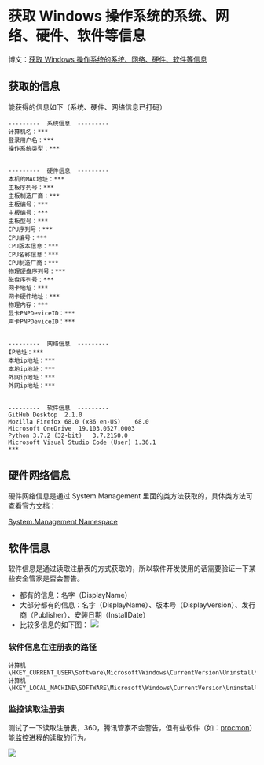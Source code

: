 # 获取 Windows 操作系统的系统、网络、硬件、软件等信息

博文：[获取 Windows 操作系统的系统、网络、硬件、软件等信息](https://blog.huihut.com/2019/07/28/GetWindowsInfo/)

## 获取的信息

能获得的信息如下（系统、硬件、网络信息已打码）

```
---------  系统信息  ---------
计算机名：***
登录用户名：***
操作系统类型：***


---------  硬件信息  ---------
本机的MAC地址：***
主板序列号：***
主板制造厂商：***
主板编号：***
主板编号：***
主板型号：***
CPU序列号：***
CPU编号：***
CPU版本信息：***
CPU名称信息：***
CPU制造厂商：***
物理硬盘序列号：***
磁盘序列号：***
网卡地址：***
网卡硬件地址：***
物理内存：***
显卡PNPDeviceID：***
声卡PNPDeviceID：***


---------  网络信息  ---------
IP地址：***
本地ip地址：***
本地ip地址：***
外网ip地址：***
外网ip地址：***


---------  软件信息  ---------
GitHub Desktop	2.1.0
Mozilla Firefox 68.0 (x86 en-US)	68.0
Microsoft OneDrive	19.103.0527.0003
Python 3.7.2 (32-bit)	3.7.2150.0
Microsoft Visual Studio Code (User)	1.36.1
***
```

## 硬件网络信息

硬件网络信息是通过 System.Management 里面的类方法获取的，具体类方法可查看官方文档：

[System.Management Namespace](https://docs.microsoft.com/zh-cn/dotnet/api/system.management)

## 软件信息

软件信息是通过读取注册表的方式获取的，所以软件开发使用的话需要验证一下某些安全管家是否会警告。

* 都有的信息：名字（DisplayName）
* 大部分都有的信息：名字（DisplayName）、版本号（DisplayVersion）、发行商（Publisher）、安装日期（InstallDate）
* 比较多信息的如下图：
    ![](https://huihut-img.oss-cn-shenzhen.aliyuncs.com/%E6%B3%A8%E5%86%8C%E8%A1%A8-VMware.png)


### 软件信息在注册表的路径

```
计算机\HKEY_CURRENT_USER\Software\Microsoft\Windows\CurrentVersion\Uninstall\
计算机\HKEY_LOCAL_MACHINE\SOFTWARE\Microsoft\Windows\CurrentVersion\Uninstall\
```

### 监控读取注册表

测试了一下读取注册表，360，腾讯管家不会警告，但有些软件（如：[procmon](https://docs.microsoft.com/zh-cn/sysinternals/downloads/procmon)）能监控进程的读取的行为。

![](https://huihut-img.oss-cn-shenzhen.aliyuncs.com/20190328110726.png)